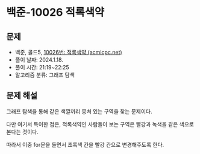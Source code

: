 # 백준-10026 적록색약

## 문제

- 백준, 골드5, [10026번: 적록색약 (acmicpc.net)](https://www.acmicpc.net/problem/10026)
- 풀이 날짜: 2024.1.18.
- 풀이 시간: 21:19~22:25
- 알고리즘 분류: 그래프 탐색

## 문제 해설

그래프 탐색을 통해 같은 색깔끼리 뭉쳐 있는 구역을 찾는 문제이다.

다만 여기서 특이한 점은, 적록색약인 사람들이 보는 구역은 빨강과 녹색을 같은 색으로 본다는 것이다.

따라서 이중 for문을 돌면서 초록색 칸을 빨강 칸으로 변경해주도록 한다.